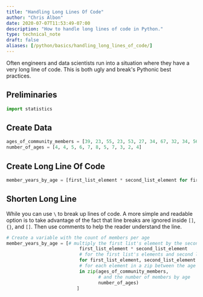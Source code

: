 ```yaml
---
title: "Handling Long Lines Of Code"
author: "Chris Albon"
date: 2020-07-07T11:53:49-07:00
description: "How to handle long lines of code in Python."
type: technical_note
draft: false
aliases: [/python/basics/handling_long_lines_of_code/]
---
```

Often engineers and data scientists run into a situation where they have a very long line of code. This is both ugly and break's Pythonic best practices.

## Preliminaries


```python
import statistics
```

## Create Data


```python
ages_of_community_members = [39, 23, 55, 23, 53, 27, 34, 67, 32, 34, 56]
number_of_ages = [4, 4, 5, 6, 7, 8, 5, 7, 3, 2, 4]
```

## Create Long Line Of Code


```python
member_years_by_age = [first_list_element * second_list_element for first_list_element, second_list_element in zip(ages_of_community_members, number_of_ages)]
```

## Shorten Long Line

While you can use `\` to break up lines of code. A more simple and readable option is to take advantage of the fact that line breaks are ignored inside `[]`, `{}`, and `[]`. Then use comments to help the reader understand the line.


```python
# Create a variable with the count of members per age
member_years_by_age = [# multiply the first list's element by the second list's element
                           first_list_element * second_list_element 
                           # for the first list's elements and second list's element 
                           for first_list_element, second_list_element 
                           # for each element in a zip between the age of community members
                           in zip(ages_of_community_members, 
                                  # and the number of members by age
                                  number_of_ages)
                          ]
```
